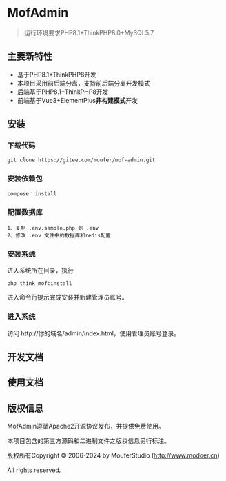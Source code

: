 MofAdmin
===============

> 运行环境要求PHP8.1+ThinkPHP8.0+MySQL5.7

## 主要新特性

* 基于PHP8.1+ThinkPHP8开发
* 本项目采用前后端分离，支持前后端分离开发模式
* 后端基于PHP8.1+ThinkPHP8开发
* 前端基于Vue3+ElementPlus**非构建模式**开发

## 安装

### 下载代码
~~~
git clone https://gitee.com/moufer/mof-admin.git
~~~
### 安装依赖包
~~~
composer install
~~~
### 配置数据库
~~~
1、复制 .env.sample.php 到 .env
2、修改 .env 文件中的数据库和redis配置
~~~
### 安装系统
进入系统所在目录，执行
~~~
php think mof:install
~~~
进入命令行提示完成安装并新建管理员账号。
### 进入系统
访问 http://你的域名/admin/index.html，使用管理员账号登录。

## 开发文档

## 使用文档

## 版权信息

MofAdmin遵循Apache2开源协议发布，并提供免费使用。

本项目包含的第三方源码和二进制文件之版权信息另行标注。

版权所有Copyright © 2006-2024 by MouferStudio (http://www.modoer.cn)

All rights reserved。
